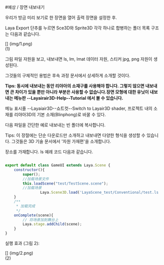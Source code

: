 #예상 / 장면 내보내기

우리가 방금 미리 보기로 한 장면을 열어 출력 장면을 설정한 후.

Laya Export 단추를 누르면 Sce3D와 Sprite3D 각각 하나로 합병하는 폴더 목록 구조는 다음과 같습니다.

[] (img/1.png)<br>(1)

그림 파일 자원을 보고, 내보내면 ls, lm, lmat 데이터 자원, 스티커 jpg, png 자원이 생성된다.

그것들의 구체적인 용법은 후속 과정 문서에서 상세하게 소개할 것이다.

**Tips: 동시에 내보내는 동안 리야아의 소재구를 사용해야 합니다. 그렇지 않으면 내보내면 큰 차이가 있을 뿐만 아니라 부분은 사용할 수 없습니다.장면 모형에 대한 유닛이 내보내는 메뉴판 --Layairair3D-Help--Tutorial 에서 볼 수 있습니다.**

메뉴 표시줄 --Layaiair3D--쇼트컷--Switch to Layair3D shader, 프로젝트 내의 소재를 리야아3D의 기본 소재(Blinphong)로 바꿀 수 있다.

다음 파일을 간단한 예로 내보내는 빈 폴더에 복사합니다.

Tips: 이 장절에는 단순 다운로드만 소개하고 내보내면 다양한 형식을 생성할 수 있습니다. 그것들은 3D 기술 문서에서 '자원 가재편'을 소개합니다.

장소를 가재합니다. ls 예례 코드 다음과 같습니다.


```javascript

export default class GameUI extends Laya.Scene {
    constructor(){
        super();
        //加载场景文件
        this.loadScene("test/TestScene.scene");
        //加载场景
        		Laya.Scene3D.load('LayaScene_test/Conventional/test.ls',Laya.Handler.create(this,this.onComplete))
    }
    /**
	 * 加载完成
	 */
    onComplete(scene){
        // 将场景加到舞台上
        Laya.stage.addChild(scene);
    }
}
```


실행 효과 (그림 2):

[] (img/2.png)<br>(2)